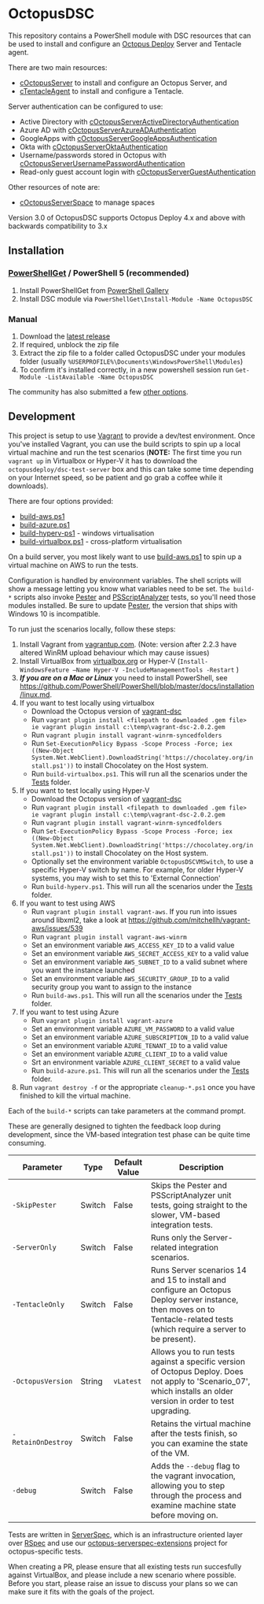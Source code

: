 # OctopusDSC

This repository contains a PowerShell module with DSC resources that can be used to install and configure an [Octopus Deploy](http://octopus.com) Server and Tentacle agent.

There are two main resources:

* [cOctopusServer](README-cOctopusServer.md) to install and configure an Octopus Server, and
* [cTentacleAgent](README-cTentacleAgent.md) to install and configure a Tentacle.

Server authentication can be configured to use:

* Active Directory with [cOctopusServerActiveDirectoryAuthentication](README-cOctopusServerActiveDirectoryAuthentication.md)
* Azure AD with [cOctopusServerAzureADAuthentication](README-cOctopusServerAzureADAuthentication.md)
* GoogleApps with [cOctopusServerGoogleAppsAuthentication](README-cOctopusServerGoogleAppsAuthentication.md)
* Okta with [cOctopusServerOktaAuthentication](README-cOctopusServerOktaAuthentication.md)
* Username/passwords stored in Octopus with [cOctopusServerUsernamePasswordAuthentication](README-cOctopusServerUsernamePasswordAuthentication.md)
* Read-only guest account login with [cOctopusServerGuestAuthentication](README-cOctopusServerGuestAuthentication.md)

Other resources of note are:
* [cOctopusServerSpace](README-cOctopusServerSpace.md) to manage spaces

Version 3.0 of OctopusDSC supports Octopus Deploy 4.x and above with backwards compatibility to 3.x

## Installation

### [PowerShellGet](https://technet.microsoft.com/en-us/library/dn807169.aspx) / PowerShell 5 (recommended)
1. Install PowerShellGet from [PowerShell Gallery](https://docs.microsoft.com/en-gb/powershell/scripting/gallery/installing-psget?view=powershell-7)
2. Install DSC module via `PowerShellGet\Install-Module -Name OctopusDSC`

### Manual ###
1. Download the [latest release](https://github.com/OctopusDeploy/OctopusDSC/releases)
2. If required, unblock the zip file
3. Extract the zip file to a folder called OctopusDSC under your modules folder (usually `%USERPROFILE%\Documents\WindowsPowerShell\Modules`)
4. To confirm it's installed correctly, in a new powershell session run `Get-Module -ListAvailable -Name OctopusDSC`

The community has also submitted a few [other options](https://github.com/OctopusDeploy/OctopusDSC/issues/14).

## Development

This project is setup to use [Vagrant](www.vagrant.io) to provide a dev/test environment. Once you've installed Vagrant, you can use the build scripts to spin up a local virtual machine and run the test scenarios (**NOTE:** The first time you run `vagrant up` in Virtualbox or Hyper-V it has to download the `octopusdeploy/dsc-test-server` box and this can take some time depending on your Internet speed, so be patient and go grab a coffee while it downloads).

There are four options provided:

 - [build-aws.ps1](build-aws.ps1)
 - [build-azure.ps1](build-azure.ps1)
 - [build-hyperv-ps1](build-hyperv-ps1) - windows virtualisation
 - [build-virtualbox.ps1](build-virtualbox.ps1) - cross-platform virtualisation

On a build server, you most likely want to use [build-aws.ps1](build-aws.ps1) to spin up a virtual machine on AWS to run the tests.

Configuration is handled by environment variables. The shell scripts will show a message letting you know what variables need to be set. `The build-*` scripts also invoke [Pester](https://github.com/Pester/Pester) and [PSScriptAnalyzer](https://github.com/PowerShell/PSScriptAnalyzer) tests, so you'll need those modules installed.  Be sure to update [Pester](https://github.com/Pester/Pester), the version that ships with Windows 10 is incompatible.

To run just the scenarios locally, follow these steps:

1. Install Vagrant from [vagrantup.com](https://vagrantup.com). (Note: version after 2.2.3 have altered WinRM upload behaviour which may cause issues)
2. Install VirtualBox from [virtualbox.org](https://virtualbox.org) or Hyper-V (`Install-WindowsFeature –Name Hyper-V -IncludeManagementTools -Restart`  )
3. _**If you are on a Mac or Linux**_ you need to install PowerShell, see https://github.com/PowerShell/PowerShell/blob/master/docs/installation/linux.md.
4. If you want to test locally using virtualbox
    - Download the Octopus version of [vagrant-dsc](https://github.com/OctopusDeploy/vagrant-dsc/releases/download/v2.0.2/vagrant-dsc-2.0.2.gem)
    - Run `vagrant plugin install <filepath to downloaded .gem file> ie vagrant plugin install c:\temp\vagrant-dsc-2.0.2.gem`
    - Run `vagrant plugin install vagrant-winrm-syncedfolders`
     - Run `Set-ExecutionPolicy Bypass -Scope Process -Force; iex ((New-Object System.Net.WebClient).DownloadString('https://chocolatey.org/install.ps1'))` to install Chocolatey on the Host system.
    - Run `build-virtualbox.ps1`. This will run all the scenarios under the [Tests](Tests) folder.
5. If you want to test locally using Hyper-V
    - Download the Octopus version of [vagrant-dsc](https://github.com/OctopusDeploy/vagrant-dsc/releases/download/v2.0.2/vagrant-dsc-2.0.2.gem)
    - Run `vagrant plugin install <filepath to downloaded .gem file> ie vagrant plugin install c:\temp\vagrant-dsc-2.0.2.gem`
    - Run `vagrant plugin install vagrant-winrm-syncedfolders`
    - Run `Set-ExecutionPolicy Bypass -Scope Process -Force; iex ((New-Object System.Net.WebClient).DownloadString('https://chocolatey.org/install.ps1'))` to install Chocolatey on the Host system.
    - Optionally set the environment variable `OctopusDSCVMSwitch`, to use a specific Hyper-V switch by name. For example, for older Hyper-V systems, you may wish to set this to 'External Connection'
    - Run `build-hyperv.ps1`. This will run all the scenarios under the [Tests](Tests) folder.
6. If you want to test using AWS
    - Run `vagrant plugin install vagrant-aws`. If you run into issues around libxml2, take a look at https://github.com/mitchellh/vagrant-aws/issues/539
    - Run `vagrant plugin install vagrant-aws-winrm`
    - Set an environment variable `AWS_ACCESS_KEY_ID` to a valid value
    - Set an environment variable `AWS_SECRET_ACCESS_KEY` to a valid value
    - Set an environment variable `AWS_SUBNET_ID` to a valid subnet where you want the instance launched
    - Set an environment variable `AWS_SECURITY_GROUP_ID` to a valid security group you want to assign to the instance
    - Run `build-aws.ps1`. This will run all the scenarios under the [Tests](Tests) folder.
7. If you want to test using Azure
    - Run `vagrant plugin install vagrant-azure`
    - Set an environment variable `AZURE_VM_PASSWORD` to a valid value
    - Set an environment variable `AZURE_SUBSCRIPTION_ID` to a valid value
    - Set an environment variable `AZURE_TENANT_ID` to a valid value
    - Set an environment variable `AZURE_CLIENT_ID` to a valid value
    - Srt an environment variable `AZURE_CLIENT_SECRET` to a valid value
    - Run `build-azure.ps1`. This will run all the scenarios under the [Tests](Tests) folder.
8. Run `vagrant destroy -f` or the appropriate `cleanup-*.ps1` once you have finished to kill the virtual machine.

Each of the `build-*` scripts can take parameters at the command prompt.

These are generally designed to tighten the feedback loop during development, since the VM-based integration test phase can be quite time consuming.

| Parameter                     | Type      | Default Value    | Description |
| ----------------------------- | --------- | ---------------- | -------------------------------------------- |
| `-SkipPester`                 | Switch    | False            | Skips the Pester and PSScriptAnalyzer unit tests, going straight to the slower, VM-based integration tests.            |
| `-ServerOnly`                 | Switch    | False            | Runs only the Server-related integration scenarios. |
| `-TentacleOnly`               | Switch    | False            | Runs Server scenarios 14 and 15 to install and configure an Octopus Deploy server instance, then moves on to Tentacle-related tests (which require a server to be present). |
| `-OctopusVersion`             | String    | `vLatest`        | Allows you to run tests against a specific version of Octopus Deploy. Does not apply to 'Scenario_07', which installs an older version in order to test upgrading. |
| `-RetainOnDestroy`            | Switch    | False            | Retains the virtual machine after the tests finish, so you can examine the state of the VM. |
| `-debug`                      | Switch    | False            | Adds the `--debug` flag to the vagrant invocation, allowing you to step through the process and examine machine state before moving on. |

Tests are written in [ServerSpec](serverspec.org), which is an infrastructure oriented layer over [RSpec](rspec.info) and use our [octopus-serverspec-extensions](https://github.com/OctopusDeploy/octopus-serverspec-extensions) project for octopus-specific tests.

When creating a PR, please ensure that all existing tests run succesfully against VirtualBox, and please include a new scenario where possible. Before you start, please raise an issue to discuss your plans so we can make sure it fits with the goals of the project.
